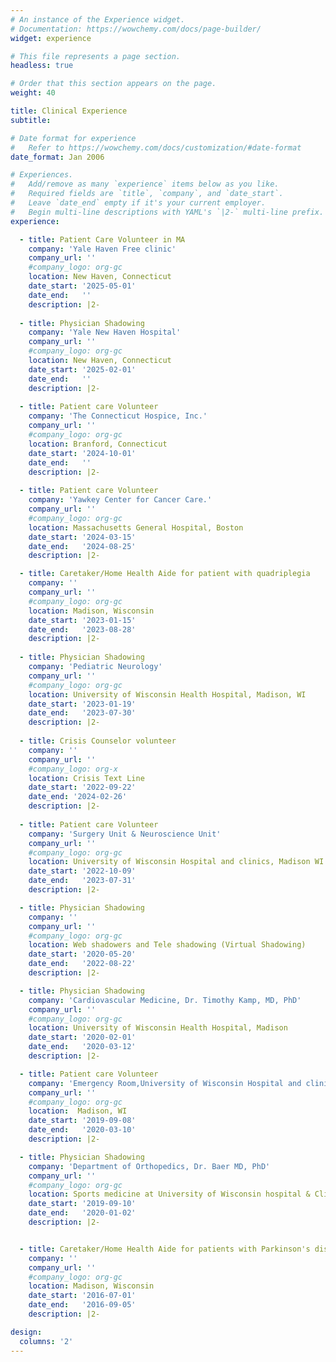 ```yaml
---
# An instance of the Experience widget.
# Documentation: https://wowchemy.com/docs/page-builder/
widget: experience

# This file represents a page section.
headless: true

# Order that this section appears on the page.
weight: 40

title: Clinical Experience
subtitle:

# Date format for experience
#   Refer to https://wowchemy.com/docs/customization/#date-format
date_format: Jan 2006

# Experiences.
#   Add/remove as many `experience` items below as you like.
#   Required fields are `title`, `company`, and `date_start`.
#   Leave `date_end` empty if it's your current employer.
#   Begin multi-line descriptions with YAML's `|2-` multi-line prefix.
experience:

  - title: Patient Care Volunteer in MA
    company: 'Yale Haven Free clinic'
    company_url: ''
    #company_logo: org-gc
    location: New Haven, Connecticut
    date_start: '2025-05-01'
    date_end:   ''
    description: |2-
    
  - title: Physician Shadowing    
    company: 'Yale New Haven Hospital'
    company_url: ''
    #company_logo: org-gc
    location: New Haven, Connecticut
    date_start: '2025-02-01'
    date_end:   ''
    description: |2-
    
  - title: Patient care Volunteer
    company: 'The Connecticut Hospice, Inc.'                       
    company_url: ''
    #company_logo: org-gc
    location: Branford, Connecticut 
    date_start: '2024-10-01'
    date_end:   ''
    description: |2-
    
  - title: Patient care Volunteer
    company: 'Yawkey Center for Cancer Care.'                       
    company_url: ''
    #company_logo: org-gc
    location: Massachusetts General Hospital, Boston 
    date_start: '2024-03-15'
    date_end:   '2024-08-25'
    description: |2-

  - title: Caretaker/Home Health Aide for patient with quadriplegia     
    company: ''
    company_url: ''
    #company_logo: org-gc
    location: Madison, Wisconsin
    date_start: '2023-01-15'
    date_end:   '2023-08-28'
    description: |2-
    
  - title: Physician Shadowing
    company: 'Pediatric Neurology'
    company_url: ''
    #company_logo: org-gc
    location: University of Wisconsin Health Hospital, Madison, WI
    date_start: '2023-01-19'
    date_end:   '2023-07-30'
    description: |2-
    
  - title: Crisis Counselor volunteer 
    company: ''
    company_url: ''
    #company_logo: org-x
    location: Crisis Text Line 
    date_start: '2022-09-22'
    date_end: '2024-02-26'
    description: |2-
    
  - title: Patient care Volunteer
    company: 'Surgery Unit & Neuroscience Unit'                       
    company_url: ''
    #company_logo: org-gc
    location: University of Wisconsin Hospital and clinics, Madison WI
    date_start: '2022-10-09'
    date_end:   '2023-07-31'
    description: |2-

  - title: Physician Shadowing
    company: ''
    company_url: ''
    #company_logo: org-gc
    location: Web shadowers and Tele shadowing (Virtual Shadowing)
    date_start: '2020-05-20'
    date_end:   '2022-08-22'
    description: |2-

  - title: Physician Shadowing
    company: 'Cardiovascular Medicine, Dr. Timothy Kamp, MD, PhD'
    company_url: ''
    #company_logo: org-gc
    location: University of Wisconsin Health Hospital, Madison
    date_start: '2020-02-01'
    date_end:   '2020-03-12'
    description: |2-

  - title: Patient care Volunteer
    company: 'Emergency Room,University of Wisconsin Hospital and clinics'                                                                     
    company_url: ''
    #company_logo: org-gc
    location:  Madison, WI
    date_start: '2019-09-08'
    date_end:   '2020-03-10'
    description: |2-

  - title: Physician Shadowing
    company: 'Department of Orthopedics, Dr. Baer MD, PhD'
    company_url: ''
    #company_logo: org-gc
    location: Sports medicine at University of Wisconsin hospital & Clinics
    date_start: '2019-09-10'
    date_end:   '2020-01-02'
    description: |2-


  - title: Caretaker/Home Health Aide for patients with Parkinson's disease and cerebral Palsy     
    company: ''
    company_url: ''
    #company_logo: org-gc
    location: Madison, Wisconsin
    date_start: '2016-07-01'
    date_end:   '2016-09-05'
    description: |2-

design:
  columns: '2'
---
```

